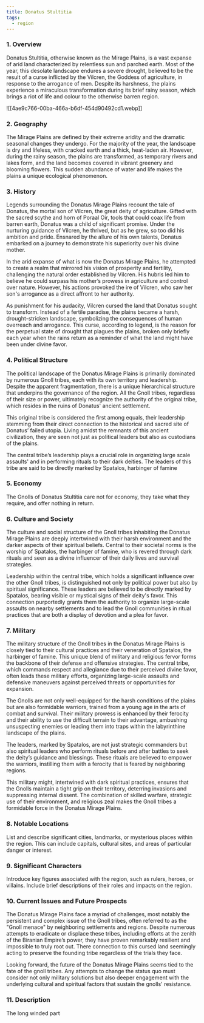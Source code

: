 ```yaml
---
title: Donatus Stultitia
tags:
  - region
---
```

### 1. **Overview**

Donatus Stultitia, otherwise known as the Mirage Plains, is a vast expanse of arid land characterized by relentless sun and parched earth. Most of the year, this desolate landscape endures a severe drought, believed to be the result of a curse inflicted by the Vilcren, the Goddess of agriculture, in response to the arrogance of men. Despite its harshness, the plains experience a miraculous transformation during its brief rainy season, which brings a riot of life and colour to the otherwise barren region.

![[4ae9c766-00ba-466a-b6df-454d90492cd1.webp]]

### 2. **Geography**

The Mirage Plains are defined by their extreme aridity and the dramatic seasonal changes they undergo. For the majority of the year, the landscape is dry and lifeless, with cracked earth and a thick, heat-laden air. However, during the rainy season, the plains are transformed, as temporary rivers and lakes form, and the land becomes covered in vibrant greenery and blooming flowers. This sudden abundance of water and life makes the plains a unique ecological phenomenon.

### 3. **History**

Legends surrounding the Donatus Mirage Plains recount the tale of Donatus, the mortal son of Vilcren, the great deity of agriculture. Gifted with the sacred scythe and horn of Poraal Oir, tools that could coax life from barren earth, Donatus was a child of significant promise. Under the nurturing guidance of Vilcren, he thrived, but as he grew, so too did his ambition and pride. Ensnared by the allure of his own talents, Donatus embarked on a journey to demonstrate his superiority over his divine mother.

In the arid expanse of what is now the Donatus Mirage Plains, he attempted to create a realm that mirrored his vision of prosperity and fertility, challenging the natural order established by Vilcren. His hubris led him to believe he could surpass his mother’s prowess in agriculture and control over nature. However, his actions provoked the ire of Vilcren, who saw her son's arrogance as a direct affront to her authority.

As punishment for his audacity, Vilcren cursed the land that Donatus sought to transform. Instead of a fertile paradise, the plains became a harsh, drought-stricken landscape, symbolizing the consequences of human overreach and arrogance. This curse, according to legend, is the reason for the perpetual state of drought that plagues the plains, broken only briefly each year when the rains return as a reminder of what the land might have been under divine favor.

### 4. **Political Structure**

The political landscape of the Donatus Mirage Plains is primarily dominated by numerous Gnoll tribes, each with its own territory and leadership. Despite the apparent fragmentation, there is a unique hierarchical structure that underpins the governance of the region. All the Gnoll tribes, regardless of their size or power, ultimately recognize the authority of the original tribe, which resides in the ruins of Donatus' ancient settlement.

This original tribe is considered the first among equals, their leadership stemming from their direct connection to the historical and sacred site of Donatus’ failed utopia. Living amidst the remnants of this ancient civilization, they are seen not just as political leaders but also as custodians of the plains.

The central tribe’s leadership plays a crucial role in organizing large scale assaults' and in performing rituals to their dark deities. The leaders of this tribe are said to be directly marked by Spatalos, harbinger of famine

### 5. **Economy**

The Gnolls of Donatus Stultitia care not for economy, they take what they require, and offer nothing in return. 

### 6. **Culture and Society**

The culture and social structure of the Gnoll tribes inhabiting the Donatus Mirage Plains are deeply intertwined with their harsh environment and the darker aspects of their spiritual beliefs. Central to their societal norms is the worship of Spatalos, the harbinger of famine, who is revered through dark rituals and seen as a divine influencer of their daily lives and survival strategies.

Leadership within the central tribe, which holds a significant influence over the other Gnoll tribes, is distinguished not only by political power but also by spiritual significance. These leaders are believed to be directly marked by Spatalos, bearing visible or mystical signs of their deity's favor. This connection purportedly grants them the authority to organize large-scale assaults on nearby settlements and to lead the Gnoll communities in ritual practices that are both a display of devotion and a plea for favor.

### 7. **Military**

The military structure of the Gnoll tribes in the Donatus Mirage Plains is closely tied to their cultural practices and their veneration of Spatalos, the harbinger of famine. This unique blend of military and religious fervor forms the backbone of their defense and offensive strategies. The central tribe, which commands respect and allegiance due to their perceived divine favor, often leads these military efforts, organizing large-scale assaults and defensive maneuvers against perceived threats or opportunities for expansion.

The Gnolls are not only well-equipped for the harsh conditions of the plains but are also formidable warriors, trained from a young age in the arts of combat and survival. Their military prowess is enhanced by their ferocity and their ability to use the difficult terrain to their advantage, ambushing unsuspecting enemies or leading them into traps within the labyrinthine landscape of the plains.

The leaders, marked by Spatalos, are not just strategic commanders but also spiritual leaders who perform rituals before and after battles to seek the deity’s guidance and blessings. These rituals are believed to empower the warriors, instilling them with a ferocity that is feared by neighboring regions.

This military might, intertwined with dark spiritual practices, ensures that the Gnolls maintain a tight grip on their territory, deterring invasions and suppressing internal dissent. The combination of skilled warfare, strategic use of their environment, and religious zeal makes the Gnoll tribes a formidable force in the Donatus Mirage Plains.

### 8. **Notable Locations**

List and describe significant cities, landmarks, or mysterious places within the region. This can include capitals, cultural sites, and areas of particular danger or interest.

### 9. **Significant Characters**

Introduce key figures associated with the region, such as rulers, heroes, or villains. Include brief descriptions of their roles and impacts on the region.

### 10. **Current Issues and Future Prospects**

The Donatus Mirage Plains face a myriad of challenges, most notably the persistent and complex issue of the Gnoll tribes, often referred to as the "Gnoll menace" by neighboring settlements and regions. Despite numerous attempts to eradicate or displace these tribes, including efforts at the zenith of the Biranian Empire’s power, they have proven remarkably resilient and impossible to truly root out. There connection to this cursed land seemingly acting to preserve the founding tribe regardless of the trials they face. 

Looking forward, the future of the Donatus Mirage Plains seems tied to the fate of the gnoll tribes. Any attempts to change the status quo must consider not only military solutions but also deeper engagement with the underlying cultural and spiritual factors that sustain the gnolls' resistance.

### 11. **Description**

The long winded part

